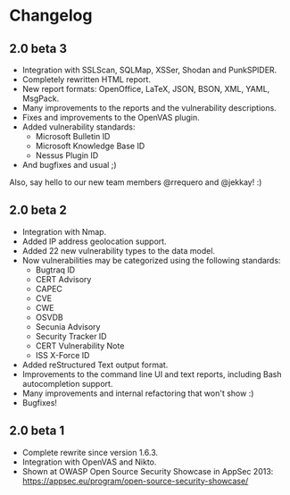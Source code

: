 Changelog
=========

2.0 beta 3
------------

- Integration with SSLScan, SQLMap, XSSer, Shodan and PunkSPIDER.
- Completely rewritten HTML report.
- New report formats: OpenOffice, LaTeX, JSON, BSON, XML, YAML, MsgPack.
- Many improvements to the reports and the vulnerability descriptions.
- Fixes and improvements to the OpenVAS plugin.
- Added vulnerability standards:
  * Microsoft Bulletin ID
  * Microsoft Knowledge Base ID
  * Nessus Plugin ID
- And bugfixes and usual ;)

Also, say hello to our new team members @rrequero and @jekkay! :)

2.0 beta 2
------------

- Integration with Nmap.
- Added IP address geolocation support.
- Added 22 new vulnerability types to the data model.
- Now vulnerabilities may be categorized using the following standards:
  * Bugtraq ID
  * CERT Advisory
  * CAPEC
  * CVE
  * CWE
  * OSVDB
  * Secunia Advisory
  * Security Tracker ID
  * CERT Vulnerability Note
  * ISS X-Force ID
- Added reStructured Text output format.
- Improvements to the command line UI and text reports, including Bash autocompletion support.
- Many improvements and internal refactoring that won't show :)
- Bugfixes!

2.0 beta 1
------------

- Complete rewrite since version 1.6.3.
- Integration with OpenVAS and Nikto.
- Shown at OWASP Open Source Security Showcase in AppSec 2013: https://appsec.eu/program/open-source-security-showcase/
